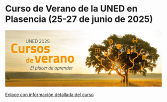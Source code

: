 # Curso de Verano de la UNED en Plasencia (25-27 de junio de 2025)

![](figuras/titulo.png)

[Enlace con información detallada del curso](figuras/triptico.pdf)
